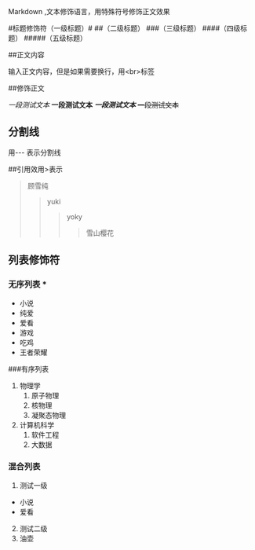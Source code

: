 Markdown ,文本修饰语言，用特殊符号修饰正文效果<br>


#标题修饰符（一级标题）\#
##（二级标题）
###（三级标题）
####（四级标题）
#####（五级标题）

##正文内容

输入正文内容，但是如果需要换行，用\<br\>标签

##修饰正文

*一段测试文本*
**一段测试文本**
***一段测试文本***
~~一段测试文本~~

## 分割线

用\-\-\- 表示分割线

##引用效用\>表示
> 顾雪纯
>> yuki
>>> yoky
>>>> 雪山樱花

## 列表修饰符
### 无序列表 \*
* 小说
 * 纯爱
  * 爱看
* 游戏
 * 吃鸡
 * 王者荣耀

###有序列表
1. 物理学
   1. 原子物理
   2. 核物理
   3. 凝聚态物理
2. 计算机科学
   1. 软件工程
   2. 大数据

### 混合列表
1. 测试一级
* 小说
 * 爱看
2. 测试二级
 1. 油壶


